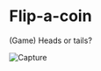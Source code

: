 # Flip-a-coin
(Game) Heads or tails?


![Capture](https://user-images.githubusercontent.com/41565191/55393604-d1613a00-5552-11e9-822e-8c50790bb3f9.PNG)
